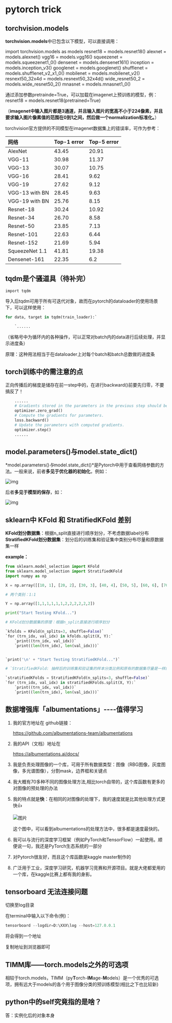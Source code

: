 # pytorch trick



## torchvision.models

**torchvision.models**中已包含以下模型，可以直接调用：

import torchvision.models as models
resnet18 = models.resnet18()
alexnet = models.alexnet()
vgg16 = models.vgg16()
squeezenet = models.squeezenet1_0()
densenet = models.densenet161()
inception = models.inception_v3()
googlenet = models.googlenet()
shufflenet = models.shufflenet_v2_x1_0()
mobilenet = models.mobilenet_v2()
resnext50_32x4d = models.resnext50_32x4d()
wide_resnet50_2 = models.wide_resnet50_2()
mnasnet = models.mnasnet1_0()

通过添加参数pretrainde=True，可以加载在imagenet上预训练的模型，例：resnet18 = models.resnet18(pretrained=True)

（**imagenet中输入图片都是3通道，并且输入图片的宽高不小于224像素，并且要求输入图片像素值的范围在0到1之间，然后做一个normalization标准化。**）



torchvision官方提供的不同模型在imagenet数据集上的错误率，可作为参考：

| 网络           | Top-1 error | Top-5 error |
| :------------- | :---------- | :---------- |
| AlexNet        | 43.45       | 20.91       |
| VGG-11         | 30.98       | 11.37       |
| VGG-13         | 30.07       | 10.75       |
| VGG-16         | 28.41       | 9.62        |
| VGG-19         | 27.62       | 9.12        |
| VGG-13 with BN | 28.45       | 9.63        |
| VGG-19 with BN | 25.76       | 8.15        |
| Resnet-18      | 30.24       | 10.92       |
| Resnet-34      | 26.70       | 8.58        |
| Resnet-50      | 23.85       | 7.13        |
| Resnet-101     | 22.63       | 6.44        |
| Resnet-152     | 21.69       | 5.94        |
| SqueezeNet 1.1 | 41.81       | 19.38       |
| Densenet-161   | 22.35       | 6.2         |



## tqdm是个骚道具（待补完）

`import tqdm`

导入后tqdm可用于所有可迭代对象，故而在pytorch的dataloader的使用场景下，可以这样使用：

```python
for data, target in tqdm(train_loader):`

	`......
```

（省略号中为循环内的各种操作，可以正常对batch内的data进行后续处理，并显示进度条）

原理：这种用法相当于在dataloader上对每个batch和batch总数做的进度条



## torch训练中的需注意的点

正向传播后的梯度是储存在前一step中的，在进行backward()前要先归零，不要搞反了！

```python
	......
	# Gradients stored in the parameters in the previous step should be cleared out first.
	optimizer.zero_grad()
	# Compute the gradients for parameters.
	loss.backward()
	# Update the parameters with computed gradients.
	optimizer.step()
    ......
```



## model.parameters()与model.state_dict()

*model.parameters()*与*model.state_dict()*是Pytorch中用于查看网络参数的方法。一般来说，前者**多见于优化器的初始化**，例如：

![img](https://pic4.zhimg.com/80/v2-5c9bbd19ac058c725550d6a800ca19b7_720w.jpg)

后者**多见于模型的保存**，如：

![img](https://pic1.zhimg.com/80/v2-a52f44627d28ae6339adae1950a0de34_720w.jpg)

## sklearn中 KFold 和 StratifiedKFold 差别

**KFold划分数据集**：根据n_split直接进行顺序划分，不考虑数据label分布
**StratifiedKFold划分数据集**：划分后的训练集和验证集中类别分布尽量和原数据集一样

**example：**

```python
from sklearn.model_selection import KFold
from sklearn.model_selection import StratifiedKFold
import numpy as np

X = np.array([[10, 1], [20, 2], [30, 3], [40, 4], [50, 5], [60, 6], [70, 7], [80, 8], [90, 9], [100, 10], [90, 9], [100, 10]])

# 两个类别：1:1

Y = np.array([1,1,1,1,1,1,2,2,2,2,2,2])

print("Start Testing KFold...")

# KFold划分数据集的原理：根据n_split直接进行顺序划分

`kfolds = KFold(n_splits=3, shuffle=False)`
`for (trn_idx, val_idx) in kfolds.split(X, Y):`
    `print((trn_idx, val_idx))`
    `print((len(trn_idx), len(val_idx)))`


`print('\n' + "Start Testing StratifiedKFold...")`

# `StratifiedKFold: 抽样后的训练集和验证集的样本分类比例和原有的数据集尽量是一样的`

`stratifiedKFolds = StratifiedKFold(n_splits=3, shuffle=False)`
`for (trn_idx, val_idx) in stratifiedKFolds.split(X, Y):`
    `print((trn_idx, val_idx))`
    `print((len(trn_idx), len(val_idx)))`

```

## 数据增强库「albumentations」----值得学习

1. 我的官方地址在 github链接：

   https://github.com/albumentations-team/albumentations

2. 我的API（文档）地址在

   https://albumentations.ai/docs/

3. 我是负责处理图像的一个库，可用于所有数据类型：图像（RBG图像，灰度图像，多光谱图像），分割mask，边界框和关键点

4. 我大概有70多种不同的图像处理方法,相比torch自带的，这个库函数有更多的对图像的预处理的办法

5. 我的特点就是**快**：在相同的对图像的处理下，我的速度就是比其他处理方式更快👍

   ![图片](https://mmbiz.qpic.cn/mmbiz_png/UgCGraybEsStqiaq02J7c8qvOdLHuD4EcCOMYoHbD9dzVxibiaapeudSaZBicibXZicFcQicdJrEYWJnb20xqU02KGX0g/640?wx_fmt=png&tp=webp&wxfrom=5&wx_lazy=1&wx_co=1)

   这个图中，可以看到albumentations的处理方法中，很多都是速度最快的。

6. 我可以与流行的深度学习框架（例如PyTorch和TensorFlow）一起使用。顺便说一句，我还是PyTorch生态系统的一部分

7. 对Pytorch很友好，而且这个库函数是kaggle master制作的

8. 广泛用于工业，深度学习研究，机器学习竞赛和开源项目。就是大佬都爱用的一个库，在kaggle比赛上都有我的身影。



## tensorboard 无法连接问题

切换至log目录

在terminal中输入以下命令(例)：

```python
tensorboard --logdir=D:\XXX\log --host=127.0.0.1
```



将会得到一个地址

复制地址到浏览器即可



## TIMM库——torch.models之外的可选项

相较于torch.models，TIMM（py**T**orch-**IM**age-**M**odels）是一个优秀的可选项，拥有远大于models的各个用于图像分类的预训练模型(相比之下也比较新)

## python中的self究竟指的是啥？

答：实例化后的对象本身
